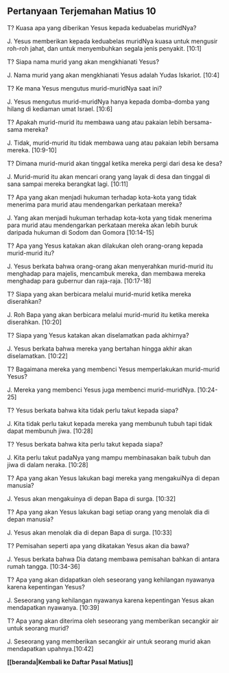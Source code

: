 ## Pertanyaan Terjemahan Matius 10 ##

T? Kuasa apa yang diberikan Yesus kepada keduabelas muridNya?

J. Yesus memberikan kepada keduabelas muridNya kuasa untuk mengusir roh-roh jahat, dan untuk menyembuhkan segala jenis penyakit. [10:1]

T? Siapa nama murid yang akan mengkhianati Yesus?

J. Nama murid yang akan mengkhianati Yesus adalah Yudas Iskariot. [10:4]

T? Ke mana Yesus mengutus murid-muridNya saat ini?

J. Yesus mengutus murid-muridNya hanya kepada domba-domba yang hilang di kediaman umat Israel. [10:6]

T? Apakah murid-murid itu membawa uang atau pakaian lebih bersama-sama mereka?

J. Tidak, murid-murid itu tidak membawa uang atau pakaian lebih bersama mereka. [10:9-10]

T? Dimana murid-murid akan tinggal ketika mereka pergi dari desa ke desa?

J. Murid-murid itu akan mencari orang yang layak di desa dan tinggal di sana sampai mereka berangkat lagi. [10:11]

T? Apa yang akan menjadi hukuman terhadap kota-kota yang tidak menerima para murid atau mendengarkan perkataan mereka?

J. Yang akan menjadi hukuman terhadap kota-kota yang tidak menerima para murid atau mendengarkan perkataan mereka akan lebih buruk daripada hukuman di Sodom dan Gomora [10:14-15]

T? Apa yang Yesus katakan akan dilakukan oleh orang-orang kepada murid-murid itu?

J. Yesus berkata bahwa orang-orang akan menyerahkan murid-murid itu menghadap para majelis, mencambuk mereka, dan membawa mereka menghadap para gubernur dan raja-raja. [10:17-18]

T? Siapa yang akan berbicara melalui murid-murid ketika mereka diserahkan?

J. Roh Bapa yang akan berbicara melalui murid-murid itu ketika mereka diserahkan. [10:20]

T? Siapa yang Yesus katakan akan diselamatkan pada akhirnya?

J. Yesus berkata bahwa mereka yang bertahan hingga akhir akan diselamatkan. [10:22]

T? Bagaimana mereka yang membenci Yesus memperlakukan murid-murid Yesus?

J. Mereka yang membenci Yesus juga membenci murid-muridNya. [10:24-25]

T? Yesus berkata bahwa kita tidak perlu takut kepada siapa?

J. Kita tidak perlu takut kepada mereka yang membunuh tubuh tapi tidak dapat membunuh jiwa. [10:28]

T? Yesus berkata bahwa kita perlu takut kepada siapa?

J. Kita perlu takut padaNya yang mampu membinasakan baik tubuh dan jiwa di dalam neraka. [10:28]

T? Apa yang akan Yesus lakukan bagi mereka yang mengakuiNya di depan manusia?

J. Yesus akan mengakuinya di depan Bapa di surga. [10:32]

T? Apa yang akan Yesus lakukan bagi setiap orang yang menolak dia di depan manusia?

J. Yesus akan menolak dia di depan Bapa di surga. [10:33]

T? Pemisahan seperti apa yang dikatakan Yesus akan dia bawa?

J. Yesus berkata bahwa Dia datang membawa pemisahan bahkan di antara rumah tangga. [10:34-36]

T? Apa yang akan didapatkan oleh seseorang yang kehilangan nyawanya karena kepentingan Yesus?

J. Seseorang yang kehilangan nyawanya karena kepentingan Yesus akan mendapatkan nyawanya. [10:39]

T? Apa yang akan diterima oleh seseorang yang memberikan secangkir air untuk seorang murid?

J. Seseorang yang memberikan secangkir air untuk seorang murid akan mendapatkan upahnya.[10:42]

__[[beranda|Kembali ke Daftar Pasal Matius]]__

